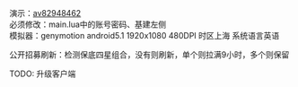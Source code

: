 演示：[av82948462](https://www.bilibili.com/video/av82948462/)  
必须修改：main.lua中的账号密码、基建左侧  
模拟器：genymotion android5.1 1920x1080 480DPI 时区上海 系统语言英语  

公开招募刷新：检测保底四星组合，没有则刷新，单个则拉满9小时，多个则保留

TODO: 升级客户端